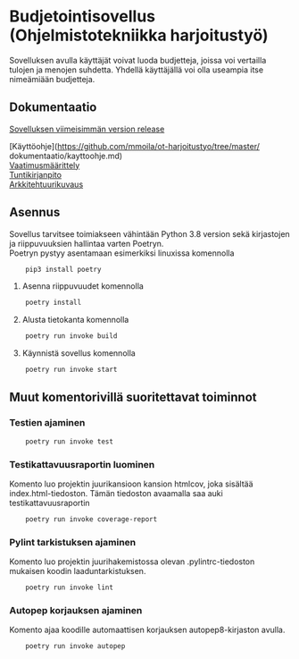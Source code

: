 # Budjetointisovellus (Ohjelmistotekniikka harjoitustyö)

Sovelluksen avulla käyttäjät voivat luoda budjetteja, joissa voi vertailla tulojen ja menojen suhdetta.
Yhdellä käyttäjällä voi olla useampia itse nimeämiään budjetteja.

## Dokumentaatio
[Sovelluksen viimeisimmän version release](https://github.com/mmoila/ot-harjoitustyo/releases/tag/viikko5)<br>

[Käyttöohje](https://github.com/mmoila/ot-harjoitustyo/tree/master/
dokumentaatio/kayttoohje.md)<br>
[Vaatimusmäärittely](https://github.com/mmoila/ot-harjoitustyo/tree/master/dokumentaatio/vaatimusmaarittely.md)<br>
[Tuntikirjanpito](https://github.com/mmoila/ot-harjoitustyo/tree/master/dokumentaatio/tuntikirjanpito.md)<br>
[Arkkitehtuurikuvaus](https://github.com/mmoila/ot-harjoitustyo/tree/master/dokumentaatio/arkkitehtuuri.md)

## Asennus

Sovellus tarvitsee toimiakseen vähintään Python 3.8 version sekä kirjastojen ja riippuvuuksien hallintaa varten Poetryn.<br>
Poetryn pystyy asentamaan esimerkiksi linuxissa komennolla<br>
```bash
    pip3 install poetry
```

1. Asenna riippuvuudet komennolla<br>
```bash
    poetry install
```

2. Alusta tietokanta komennolla<br>
```bash
    poetry run invoke build
```

3. Käynnistä sovellus komennolla<br>
```bash
    poetry run invoke start
```

## Muut komentorivillä suoritettavat toiminnot

### Testien ajaminen

```bash
    poetry run invoke test
```

### Testikattavuusraportin luominen
Komento luo projektin juurikansioon kansion htmlcov, joka sisältää index.html-tiedoston. 
Tämän tiedoston avaamalla saa auki testikattavuusraportin

```bash
    poetry run invoke coverage-report
```

### Pylint tarkistuksen ajaminen
Komento luo projektin juurihakemistossa olevan .pylintrc-tiedoston mukaisen koodin laaduntarkistuksen.

```bash
    poetry run invoke lint
```

### Autopep korjauksen ajaminen
Komento ajaa koodille automaattisen korjauksen autopep8-kirjaston avulla.

```bash
    poetry run invoke autopep
```

